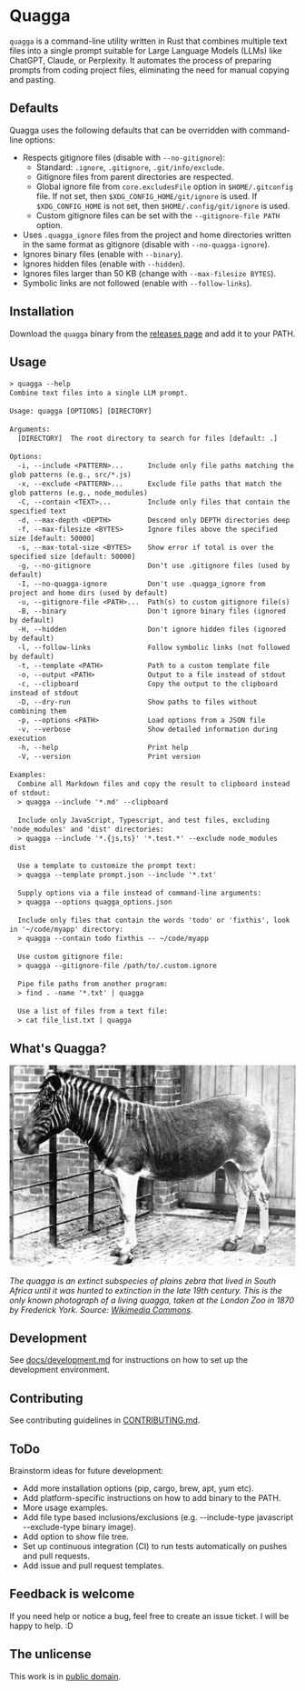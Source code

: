 # Quagga

`quagga` is a command-line utility written in Rust that combines multiple text files into a single prompt suitable for Large Language Models (LLMs) like ChatGPT, Claude, or Perplexity. It automates the process of preparing prompts from coding project files, eliminating the need for manual copying and pasting.

## Defaults

Quagga uses the following defaults that can be overridden with command-line options:

* Respects gitignore files (disable with `--no-gitignore`):
  * Standard: `.ignore`, `.gitignore`, `.git/info/exclude`.
  * Gitignore files from parent directories are respected.
  * Global ignore file from `core.excludesFile` option in `$HOME/.gitconfig` file. If not set, then `$XDG_CONFIG_HOME/git/ignore` is used. If `$XDG_CONFIG_HOME` is not set, then `$HOME/.config/git/ignore` is used.
  * Custom gitignore files can be set with the `--gitignore-file PATH` option.
* Uses `.quagga_ignore` files from the project and home directories written in the same format as gitignore (disable with `--no-quagga-ignore`).
* Ignores binary files (enable with `--binary`).
* Ignores hidden files (enable with `--hidden`).
* Ignores files larger than 50 KB (change with `--max-filesize BYTES`).
* Symbolic links are not followed (enable with `--follow-links`).


## Installation

Download the `quagga` binary from the [releases page](https://github.com/evgenyneu/quagga/releases) and add it to your PATH.

## Usage

```
> quagga --help
Combine text files into a single LLM prompt.

Usage: quagga [OPTIONS] [DIRECTORY]

Arguments:
  [DIRECTORY]  The root directory to search for files [default: .]

Options:
  -i, --include <PATTERN>...      Include only file paths matching the glob patterns (e.g., src/*.js)
  -x, --exclude <PATTERN>...      Exclude file paths that match the glob patterns (e.g., node_modules)
  -C, --contain <TEXT>...         Include only files that contain the specified text
  -d, --max-depth <DEPTH>         Descend only DEPTH directories deep
  -f, --max-filesize <BYTES>      Ignore files above the specified size [default: 50000]
  -s, --max-total-size <BYTES>    Show error if total is over the specified size [default: 50000]
  -g, --no-gitignore              Don't use .gitignore files (used by default)
  -I, --no-quagga-ignore          Don't use .quagga_ignore from project and home dirs (used by default)
  -u, --gitignore-file <PATH>...  Path(s) to custom gitignore file(s)
  -B, --binary                    Don't ignore binary files (ignored by default)
  -H, --hidden                    Don't ignore hidden files (ignored by default)
  -l, --follow-links              Follow symbolic links (not followed by default)
  -t, --template <PATH>           Path to a custom template file
  -o, --output <PATH>             Output to a file instead of stdout
  -c, --clipboard                 Copy the output to the clipboard instead of stdout
  -D, --dry-run                   Show paths to files without combining them
  -p, --options <PATH>            Load options from a JSON file
  -v, --verbose                   Show detailed information during execution
  -h, --help                      Print help
  -V, --version                   Print version

Examples:
  Combine all Markdown files and copy the result to clipboard instead of stdout:
  > quagga --include '*.md' --clipboard  

  Include only JavaScript, Typescript, and test files, excluding 'node_modules' and 'dist' directories:
  > quagga --include '*.{js,ts}' '*.test.*' --exclude node_modules dist  

  Use a template to customize the prompt text:
  > quagga --template prompt.json --include '*.txt'  

  Supply options via a file instead of command-line arguments:
  > quagga --options quagga_options.json  

  Include only files that contain the words 'todo' or 'fixthis', look in '~/code/myapp' directory:
  > quagga --contain todo fixthis -- ~/code/myapp  

  Use custom gitignore file:
  > quagga --gitignore-file /path/to/.custom.ignore  

  Pipe file paths from another program:
  > find . -name '*.txt' | quagga  

  Use a list of files from a text file:
  > cat file_list.txt | quagga 
```

## What's Quagga?

<img src='./images/quagga.jpg' alt='Picture of Quagga'>

*The quagga is an extinct subspecies of plains zebra that lived in South Africa until it was hunted to extinction in the late 19th century. This is the only known photograph of a living quagga, taken at the London Zoo in 1870 by Frederick York. Source: [Wikimedia Commons](https://en.wikipedia.org/wiki/Quagga#/media/File:Quagga_photo.jpg).*

## Development

See [docs/development.md](docs/development.md) for instructions on how to set up the development environment.


## Contributing

See contributing guidelines in [CONTRIBUTING.md](CONTRIBUTING.md).


## ToDo

Brainstorm ideas for future development:

* Add more installation options (pip, cargo, brew, apt, yum etc).
* Add platform-specific instructions on how to add binary to the PATH.
* More usage examples.
* Add file type based inclusions/exclusions (e.g. --include-type javascript --exclude-type binary image).
* Add option to show file tree.
* Set up continuous integration (CI) to run tests automatically on pushes and pull requests.
* Add issue and pull request templates.


## Feedback is welcome

If you need help or notice a bug, feel free to create an issue ticket. I will be happy to help. :D


## The unlicense

This work is in [public domain](LICENSE).

